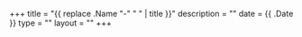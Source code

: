 +++
title = "{{ replace .Name "-" " " | title }}"
description = ""
date = {{ .Date }}
type = ""
layout = ""
+++

